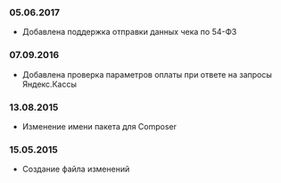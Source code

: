 ### 05.06.2017
* Добавлена поддержка отправки данных чека по 54-ФЗ

### 07.09.2016
* Добавлена проверка параметров оплаты при ответе на запросы Яндекс.Кассы

### 13.08.2015
* Изменение имени пакета для Composer

### 15.05.2015
* Создание файла изменений
